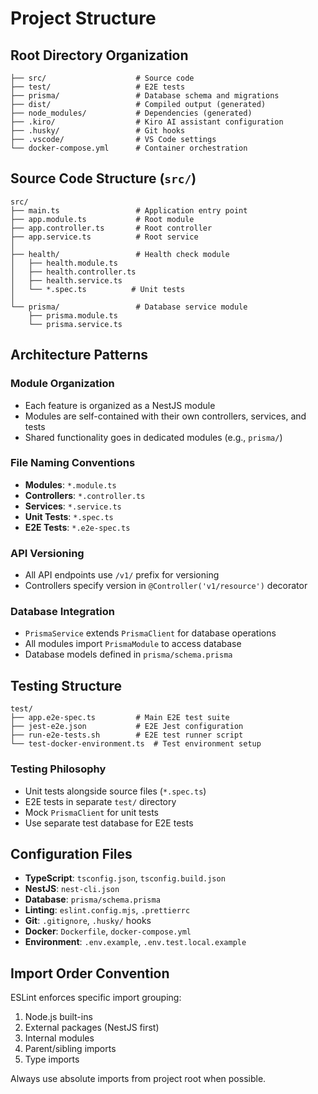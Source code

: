 # Project Structure

## Root Directory Organization

```
├── src/                    # Source code
├── test/                   # E2E tests
├── prisma/                 # Database schema and migrations
├── dist/                   # Compiled output (generated)
├── node_modules/           # Dependencies (generated)
├── .kiro/                  # Kiro AI assistant configuration
├── .husky/                 # Git hooks
├── .vscode/                # VS Code settings
└── docker-compose.yml      # Container orchestration
```

## Source Code Structure (`src/`)

```
src/
├── main.ts                 # Application entry point
├── app.module.ts           # Root module
├── app.controller.ts       # Root controller
├── app.service.ts          # Root service
│
├── health/                 # Health check module
│   ├── health.module.ts
│   ├── health.controller.ts
│   ├── health.service.ts
│   └── *.spec.ts          # Unit tests
│
└── prisma/                 # Database service module
    ├── prisma.module.ts
    └── prisma.service.ts
```

## Architecture Patterns

### Module Organization
- Each feature is organized as a NestJS module
- Modules are self-contained with their own controllers, services, and tests
- Shared functionality goes in dedicated modules (e.g., `prisma/`)

### File Naming Conventions
- **Modules**: `*.module.ts`
- **Controllers**: `*.controller.ts` 
- **Services**: `*.service.ts`
- **Unit Tests**: `*.spec.ts`
- **E2E Tests**: `*.e2e-spec.ts`

### API Versioning
- All API endpoints use `/v1/` prefix for versioning
- Controllers specify version in `@Controller('v1/resource')` decorator

### Database Integration
- `PrismaService` extends `PrismaClient` for database operations
- All modules import `PrismaModule` to access database
- Database models defined in `prisma/schema.prisma`

## Testing Structure

```
test/
├── app.e2e-spec.ts         # Main E2E test suite
├── jest-e2e.json           # E2E Jest configuration
├── run-e2e-tests.sh        # E2E test runner script
└── test-docker-environment.ts  # Test environment setup
```

### Testing Philosophy
- Unit tests alongside source files (`*.spec.ts`)
- E2E tests in separate `test/` directory
- Mock `PrismaClient` for unit tests
- Use separate test database for E2E tests

## Configuration Files

- **TypeScript**: `tsconfig.json`, `tsconfig.build.json`
- **NestJS**: `nest-cli.json`
- **Database**: `prisma/schema.prisma`
- **Linting**: `eslint.config.mjs`, `.prettierrc`
- **Git**: `.gitignore`, `.husky/` hooks
- **Docker**: `Dockerfile`, `docker-compose.yml`
- **Environment**: `.env.example`, `.env.test.local.example`

## Import Order Convention

ESLint enforces specific import grouping:
1. Node.js built-ins
2. External packages (NestJS first)
3. Internal modules
4. Parent/sibling imports
5. Type imports

Always use absolute imports from project root when possible.
